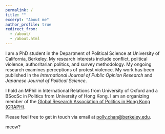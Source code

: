 ```yaml
---
permalink: /
title: ""
excerpt: "About me"
author_profile: true
redirect_from: 
  - /about/
  - /about.html
---
```

I am a PhD student in the Department of Political Science at University of California, Berkeley. My research interests include conflict, political violence, authoritarian politics, and survey methodology. My ongoing research examines perceptions of protest violence. My work has been published in the _International Journal of Public Opinion Research_ and _Japanese Journal of Political Science_. 

I hold an MPhil in International Relations from University of Oxford and a BSocSc in Politics from University of Hong Kong. I am an organizing member of the [Global Research Association of Politics in Hong Kong (GRAPH)](http://graph-hk.github.io/web).

Please feel free to get in touch via email at [polly.chan@berkeley.edu](mailto:polly.chan@berkeley.edu?).

meow?
